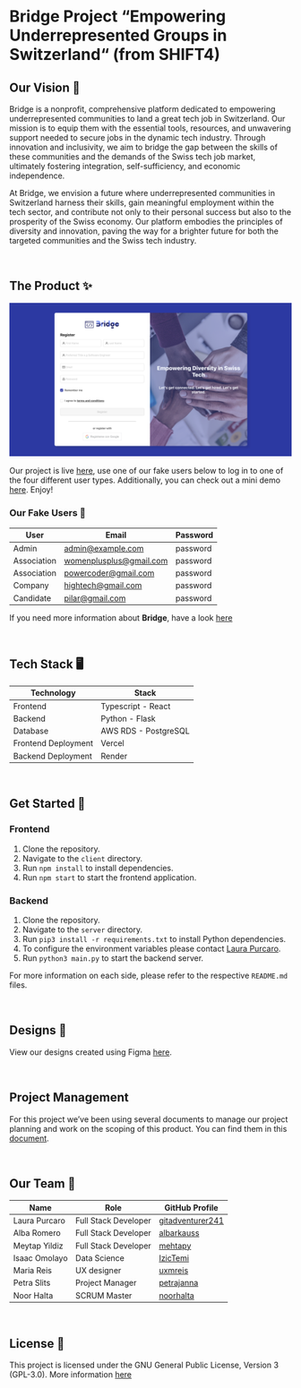# Bridge Project “Empowering Underrepresented Groups in Switzerland“ (from SHIFT4)


## Our Vision 🔭
Bridge is a nonprofit, comprehensive platform dedicated to empowering underrepresented communities to land a great tech job in Switzerland. Our mission is to equip them with the essential tools, resources, and unwavering support needed to secure jobs in the dynamic tech industry. Through innovation and inclusivity, we aim to bridge the gap between the skills of these communities and the demands of the Swiss tech job market, ultimately fostering integration, self-sufficiency, and economic independence. 

At Bridge, we envision a future where underrepresented communities in Switzerland harness their skills, gain meaningful employment within the tech sector, and contribute not only to their personal success but also to the prosperity of the Swiss economy. Our platform embodies the principles of diversity and innovation, paving the way for a brighter future for both the targeted communities and the Swiss tech industry.

<br/>

## The Product ✨


<img src="https://github.com/WomenPlusPlus/deploy-impact-23-shift-4/blob/40e54d165419c74591766a5524895a0e84251b70/docs/registration.png" alt="Registration Page" title="Registration Page">

Our project is live [here](https://banana-builders-client.vercel.app/login), use one of our fake users below to log in to one of the four different user types. Additionally, you can check out a mini demo [here](https://github.com/WomenPlusPlus/deploy-impact-23-shift-4/blob/b2e869c950d9a41852ea18d415f8bda5944f78fd/docs/bridge_demo.mov). Enjoy! 

### Our Fake Users 👋

| User            | Email                |Password                              |
|-----------------|----------------------|-----------------------------------------------|
| Admin           | admin@example.com    | password                                      |
| Association     | womenplusplus@gmail.com  | password                                 |
| Association     | powercoder@gmail.com   | password                                  |
| Company         | hightech@gmail.com   | password                                      |
| Candidate       | pilar@gmail.com   | password                                      |

If you need more information about <strong>Bridge</strong>, have a look [here](https://docs.google.com/document/d/1SgxhBTtP8NLEbjmiU8yIhVjThqP6COvYSvfA30Ya708/edit#heading=h.fyr85lvvkk74)

<br/>

## Tech Stack 🖥️

| Technology        | Stack                                             |
|-------------------|---------------------------------------------------|
| Frontend          | Typescript - React                                |
| Backend           | Python - Flask                                    |
| Database          | AWS RDS - PostgreSQL                              |
| Frontend Deployment | Vercel                                          |
| Backend Deployment | Render                                           |

<br/>

## Get Started 🚀

### Frontend

1. Clone the repository.
2. Navigate to the `client` directory.
3. Run `npm install` to install dependencies.
4. Run `npm start` to start the frontend application.

### Backend

1. Clone the repository.
2. Navigate to the `server` directory.
3. Run `pip3 install -r requirements.txt` to install Python dependencies.
4. To configure the environment variables please contact [Laura Purcaro](https://github.com/gitadventurer241).
5. Run `python3 main.py` to start the backend server.


For more information on each side, please refer to the respective `README.md` files. 

<br/>

## Designs 🎨

View our designs created using Figma [here](https://www.figma.com/file/GabIGkFDgeU7GrXLqDsT9T/Shift?type=design&mode=design&t=HVz8AfCQZmmdwH4S-0).

<br/>

## Project Management

For this project we’ve been using several documents to manage our project planning and work on the scoping of this product. You can find them in this [document](https://docs.google.com/spreadsheets/d/1hzz15suqxdaHOBzxK2cfyZGQXQ_WvPOjfTUn_2UfRZg/edit).

<br/>

## Our Team 👥

| Name            | Role                | GitHub Profile                                |
|-----------------|---------------------|-----------------------------------------------|
| Laura Purcaro   | Full Stack Developer| [gitadventurer241](https://github.com/gitadventurer241)|
| Alba Romero     | Full Stack Developer| [albarkauss](https://github.com/albarkauss)   |
| Meytap Yildiz  | Full Stack Developer|  [mehtapy](https://github.com/mehtapy)         |
| Isaac Omolayo   | Data Science        | [IzicTemi](https://github.com/IzicTemi)       |
| Maria Reis      | UX designer         | [uxmreis](https://github.com/uxmreis)         |
| Petra Slits     | Project Manager     | [petrajanna](https://github.com/petrajanna)   |
| Noor Halta      | SCRUM Master        | [noorhalta](https://github.com/noorhalta)     |

<br/>

## License 📃

This project is licensed under the GNU General Public License, Version 3 (GPL-3.0).
More information [here](https://github.com/WomenPlusPlus/deploy-impact-23-shift-4/blob/eef22d8316a0517168e19bb20c0f7c7a3874436a/LICENSE)
